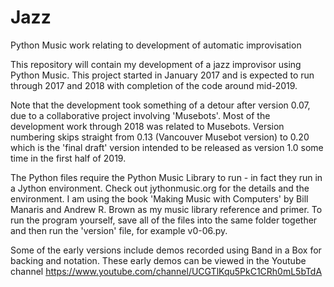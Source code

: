 # Jazz
Python Music work relating to development of automatic improvisation

This repository will contain my development of a jazz improvisor using Python Music. This project started in January 2017 and is expected to run through 2017 and 2018 with completion of the code around mid-2019.

Note that the development took something of a detour after version 0.07, due to a collaborative project involving 'Musebots'. Most of the development work through 2018 was related to Musebots. Version numbering skips straight from 0.13 (Vancouver Musebot version) to 0.20 which is the 'final draft' version intended to be released as version 1.0 some time in the first half of 2019.

The Python files require the Python Music Library to run - in fact they run in a Jython environment. Check out jythonmusic.org for the details and the environment. I am using the book 'Making Music with Computers' by Bill Manaris and Andrew R. Brown as my music library reference and primer. To run the program yourself, save all of the files into the same folder together and then run the 'version' file, for example v0-06.py.

Some of the early versions include demos recorded using Band in a Box for backing and notation. These early demos can be viewed in the Youtube channel https://www.youtube.com/channel/UCGTlKqu5PkC1CRh0mL5bTdA

